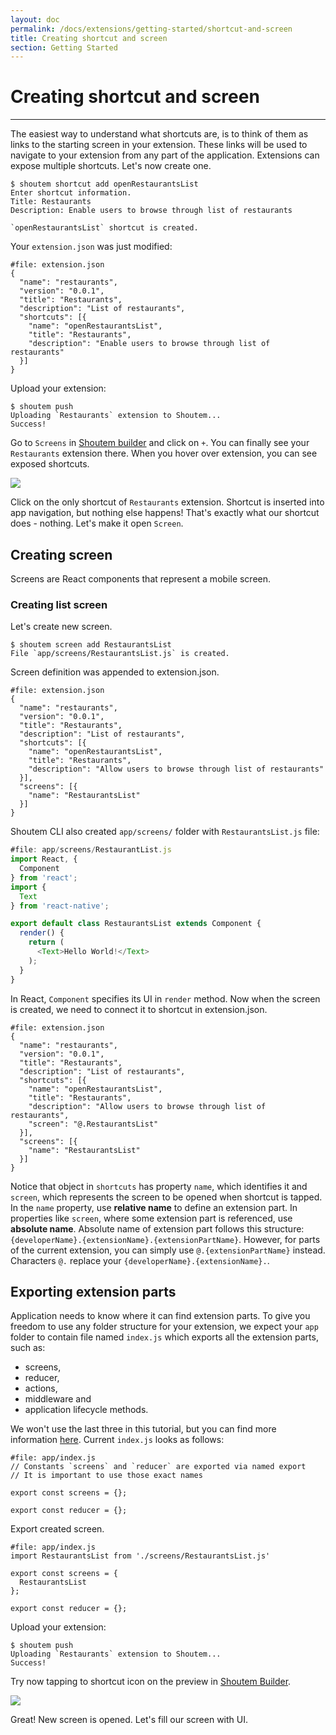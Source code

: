 ```yaml
---
layout: doc
permalink: /docs/extensions/getting-started/shortcut-and-screen
title: Creating shortcut and screen
section: Getting Started
---
```


# Creating shortcut and screen
<hr />

The easiest way to understand what shortcuts are, is to think of them as links to the starting screen in your extension. These links will be used to navigate to your extension from any part of the application. Extensions can expose multiple shortcuts. Let's now create one.

```ShellSession
$ shoutem shortcut add openRestaurantsList
Enter shortcut information.
Title: Restaurants
Description: Enable users to browse through list of restaurants

`openRestaurantsList` shortcut is created.
```

Your `extension.json` was just modified:

```json{6-10}
#file: extension.json
{
  "name": "restaurants",
  "version": "0.0.1",
  "title": "Restaurants",
  "description": "List of restaurants",
  "shortcuts": [{
    "name": "openRestaurantsList",
    "title": "Restaurants",
    "description": "Enable users to browse through list of restaurants"
  }]
}
```

Upload your extension:

```ShellSession
$ shoutem push
Uploading `Restaurants` extension to Shoutem...
Success!
```

Go to `Screens` in [Shoutem builder](/docs/coming-soon) and click on `+`. You can finally see your `Restaurants` extension there. When you hover over extension, you can see exposed shortcuts.

<p class="image">
<img src='{{ site.baseurl }}/img/getting-started/add-modal-shortcut.png'/>
</p>

Click on the only shortcut of `Restaurants` extension. Shortcut is inserted into app navigation, but nothing else happens! That's exactly what our shortcut does - nothing. Let's make it open `Screen`.


## Creating screen

Screens are React components that represent a mobile screen.

### Creating list screen

Let's create new screen.

```ShellSession
$ shoutem screen add RestaurantsList
File `app/screens/RestaurantsList.js` is created.
```

Screen definition was appended to extension.json.

```json{11-13}
#file: extension.json
{
  "name": "restaurants",
  "version": "0.0.1",
  "title": "Restaurants",
  "description": "List of restaurants",
  "shortcuts": [{
    "name": "openRestaurantsList",
    "title": "Restaurants",
    "description": "Allow users to browse through list of restaurants"
  }],
  "screens": [{
    "name": "RestaurantsList"
  }]
}
```

Shoutem CLI also created `app/screens/` folder with `RestaurantsList.js` file:

```javascript
#file: app/screens/RestaurantList.js
import React, {
  Component
} from 'react';
import {
  Text
} from 'react-native';

export default class RestaurantsList extends Component {
  render() {
    return (
      <Text>Hello World!</Text>
    );
  }
}
```

In React, `Component` specifies its UI in `render` method. Now when the screen is created, we need to connect it to shortcut in extension.json.

```json{10}
#file: extension.json
{
  "name": "restaurants",
  "version": "0.0.1",
  "title": "Restaurants",
  "description": "List of restaurants",
  "shortcuts": [{
    "name": "openRestaurantsList",
    "title": "Restaurants",
    "description": "Allow users to browse through list of restaurants",
    "screen": "@.RestaurantsList"
  }],
  "screens": [{
    "name": "RestaurantsList"
  }]
}
```

Notice that object in `shortcuts` has property `name`, which identifies it and `screen`, which represents the screen to be opened when shortcut is tapped. In the `name` property, use **relative name** to define an extension part. In properties like `screen`, where some extension part is referenced, use **absolute name**. Absolute name of extension part follows this structure: `{developerName}.{extensionName}.{extensionPartName}`. However, for parts of the current extension, you can simply use `@.{extensionPartName}` instead. Characters `@.` replace your `{developerName}.{extensionName}.`.

## Exporting extension parts

Application needs to know where it can find extension parts. To give you freedom to use any folder structure for your extension, we expect your `app` folder to contain file named `index.js` which exports all the extension parts, such as:

- screens,
- reducer,
- actions,
- middleware and
- application lifecycle methods.

We won't use the last three in this tutorial, but you can find more information [here](/docs/coming-soon). Current `index.js` looks as follows:

```JSX
#file: app/index.js
// Constants `screens` and `reducer` are exported via named export
// It is important to use those exact names

export const screens = {};

export const reducer = {};
```

Export created screen.

```javascript{1,4}
#file: app/index.js
import RestaurantsList from './screens/RestaurantsList.js'

export const screens = {
  RestaurantsList
};

export const reducer = {};
```

Upload your extension:

```ShellSession
$ shoutem push
Uploading `Restaurants` extension to Shoutem...
Success!
```

Try now tapping to shortcut icon on the preview in [Shoutem Builder](/docs/coming-soon). 

<p class="image">
<img src='{{ site.baseurl }}/img/getting-started/extension-hello-world.png'/>
</p>

Great! New screen is opened. Let's fill our screen with UI.
